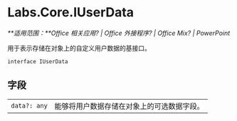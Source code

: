 
# <a name="labs.core.iuserdata"></a>Labs.Core.IUserData

 _**适用范围：**Office 相关应用? | Office 外接程序? | Office Mix? | PowerPoint_

用于表示存储在对象上的自定义用户数据的基接口。

```
interface IUserData
```


## <a name="fields"></a>字段


|||
|:-----|:-----|
| `data?: any`|能够将用户数据存储在对象上的可选数据字段。|
